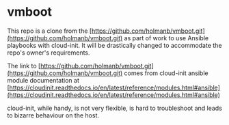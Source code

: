# vmboot

This repo is a clone from the [https://github.com/holmanb/vmboot.git](https://github.com/holmanb/vmboot.git) as part of work to use Ansible playbooks with cloud-init. It will be drastically changed to accommodate the repo's owner's requirements.

The link to [https://github.com/holmanb/vmboot.git](https://github.com/holmanb/vmboot.git) comes from cloud-init ansible module documentation at [https://cloudinit.readthedocs.io/en/latest/reference/modules.html#ansible](https://cloudinit.readthedocs.io/en/latest/reference/modules.html#ansible)

cloud-init, while handy, is not very flexible, is hard to troubleshoot and leads to bizarre behaviour on the host.
